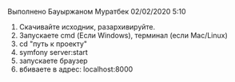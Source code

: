 Выполнено Бауыржаном Муратбек 02/02/2020 5:10

1) Скачивайте исходник, разархивируйте.
2) Запускаете cmd (Если Windows), терминал (если Mac/Linux)
3) cd "путь к проекту"
4) symfony server:start
5) запускаете браузер
6) вбиваете в адрес: localhost:8000